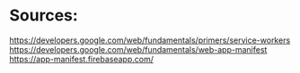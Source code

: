 # Sources:
https://developers.google.com/web/fundamentals/primers/service-workers
https://developers.google.com/web/fundamentals/web-app-manifest
https://app-manifest.firebaseapp.com/
